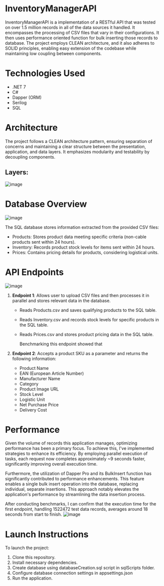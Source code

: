 # InventoryManagerAPI
InventoryManagerAPI is a implementation of a RESTful API that was tested on over 1.5 million records in all of the data sources it handled. It encompasses the processing of CSV files that vary in their configurations. It then uses performance oriented function for bulk inserting those records to database. The project employs CLEAN architecture, and it also adheres to SOLID principles, enabling easy extension of the codebase while maintaining low coupling between components.

# Technologies Used

- .NET 7
- C#
- Dapper (ORM)
- Serilog
- SQL

# Architecture

The project follows a CLEAN architecture pattern, ensuring separation of concerns and maintaining a clear structure between the presentation, application, and data layers. It emphasizes modularity and testability by decoupling components.

## Layers:
![image](https://github.com/zoneel/InventoryManagerAPI/assets/40122657/5e47dcaa-4f50-44df-a1af-2e3d60715010)


# Database Overview
![image](https://github.com/zoneel/InventoryManagerAPI/assets/40122657/b9d62080-da38-43b6-a3f8-aa378c189c74)

The SQL database stores information extracted from the provided CSV files:
- Products: Stores product data meeting specific criteria (non-cable products sent within 24 hours).
- Inventory: Records product stock levels for items sent within 24 hours.
- Prices: Contains pricing details for products, considering logistical units.

# API Endpoints
![image](https://github.com/zoneel/InventoryManagerAPI/assets/40122657/6f4b2836-d34d-4f8c-ae0c-bd699ad4225f)

1. **Endpoint 1**: Allows user to upload CSV files and then processes it in parallel and stores relevant data in the database.
   - Reads Products.csv and saves qualifying products to the SQL table.
   - Reads Inventory.csv and records stock levels for specific products in the SQL table.
   - Reads Prices.csv and stores product pricing data in the SQL table.
  
     Benchmarking this endpoint showed that 

2. **Endpoint 2**: Accepts a product SKU as a parameter and returns the following information:
   - Product Name
   - EAN (European Article Number)
   - Manufacturer Name
   - Category
   - Product Image URL
   - Stock Level
   - Logistic Unit
   - Net Purchase Price
   - Delivery Cost

# Performance
Given the volume of records this application manages, optimizing performance has been a primary focus.
To achieve this, I've implemented strategies to enhance its efficiency. By employing parallel execution of tasks, each request now completes approximately ~9 seconds faster, significantly improving overall execution time.

Furthermore, the utilization of Dapper Pro and its BulkInsert function has significantly contributed to performance enhancements. 
This feature enables a single bulk insert operation into the database, replacing individual, separate insertions. This approach notably elevates the application's performance by streamlining the data insertion process.

After conducting benchmarks, I can confirm that the execution time for the first endpoint, handling 1522472 test data records, averages around 18 seconds from start to finish.
![image](https://github.com/zoneel/InventoryManagerAPI/assets/40122657/77e2d16f-1818-4a93-a188-6468b86af333)


# Launch Instructions

To launch the project:
1. Clone this repository.
2. Install necessary dependencies.
3. Create database using databaseCreation.sql script in sqlScripts folder.
4. Configure database connection settings in appsettings.json
5. Run the application.
